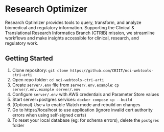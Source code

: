 # Research Optimizer

Research Optimizer provides tools to query, transform, and analyze biomedical and regulatory information. Supporting the Clinical & Translational Research Informatics Branch (CTRIB) mission, we streamline workflows and make insights accessible for clinical, research, and regulatory work.

## Getting Started
1. Clone repository: `git clone https://github.com/CBIIT/nci-webtools-ctri-arti`
2. Open repo folder: `cd nci-webtools-ctri-arti`
3. Create `server/.env` file from `server/.env.example`: `cp server/.env.example server/.env`
4. Configure `server/.env` with AWS credentials and Parameter Store values
5. Start server+postgres services: `docker compose up --build`
6. (Optional) Use `w` to enable Watch mode and rebuild on changes
7. Go to https://localhost to use application (ignore invalid cert authority errors when using self-signed certs)
8. To reset your local database (eg: for schema errors), delete the `postgres` folder